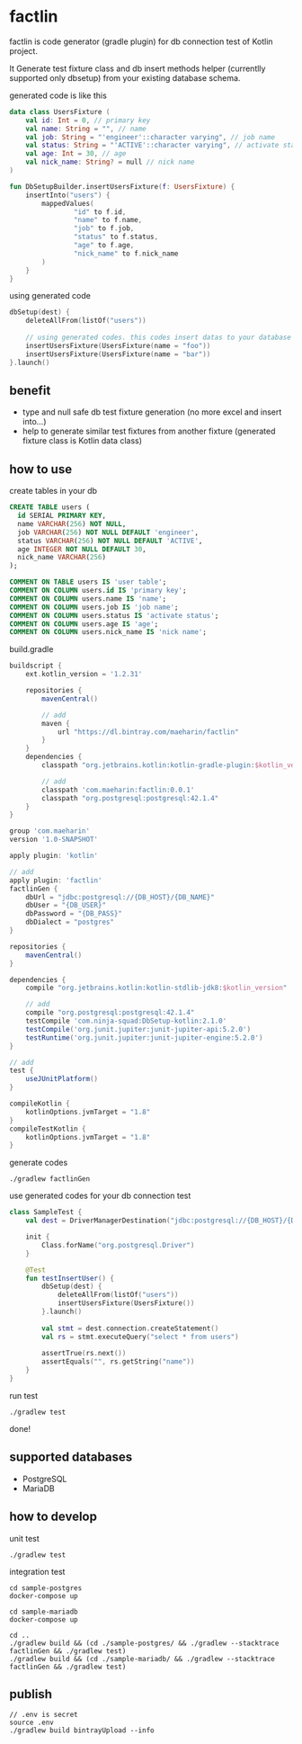 # factlin

factlin is code generator (gradle plugin) for db connection test of Kotlin project.

It Generate test fixture class and db insert methods helper (currentlly supported only dbsetup) from your existing database schema.

generated code is like this

```kotlin
data class UsersFixture (
    val id: Int = 0, // primary key
    val name: String = "", // name
    val job: String = "'engineer'::character varying", // job name
    val status: String = "'ACTIVE'::character varying", // activate status
    val age: Int = 30, // age
    val nick_name: String? = null // nick name
)

fun DbSetupBuilder.insertUsersFixture(f: UsersFixture) {
    insertInto("users") {
        mappedValues(
                "id" to f.id,
                "name" to f.name,
                "job" to f.job,
                "status" to f.status,
                "age" to f.age,
                "nick_name" to f.nick_name
        )
    }
}
```

using generated code

```kotlin
dbSetup(dest) {
    deleteAllFrom(listOf("users")) 
    
    // using generated codes. this codes insert datas to your database
    insertUsersFixture(UsersFixture(name = "foo"))
    insertUsersFixture(UsersFixture(name = "bar"))
}.launch()
```

## benefit

- type and null safe db test fixture generation (no more excel and insert into...)
- help to generate similar test fixtures from another fixture (generated fixture class is Kotlin data class)

## how to use

create tables in your db

```sql
CREATE TABLE users (
  id SERIAL PRIMARY KEY,
  name VARCHAR(256) NOT NULL,
  job VARCHAR(256) NOT NULL DEFAULT 'engineer',
  status VARCHAR(256) NOT NULL DEFAULT 'ACTIVE',
  age INTEGER NOT NULL DEFAULT 30,
  nick_name VARCHAR(256)
);

COMMENT ON TABLE users IS 'user table';
COMMENT ON COLUMN users.id IS 'primary key';
COMMENT ON COLUMN users.name IS 'name';
COMMENT ON COLUMN users.job IS 'job name';
COMMENT ON COLUMN users.status IS 'activate status';
COMMENT ON COLUMN users.age IS 'age';
COMMENT ON COLUMN users.nick_name IS 'nick name';
```

build.gradle

```gradle
buildscript {
    ext.kotlin_version = '1.2.31'

    repositories {
        mavenCentral()

        // add
        maven {
            url "https://dl.bintray.com/maeharin/factlin"
        }
    }
    dependencies {
        classpath "org.jetbrains.kotlin:kotlin-gradle-plugin:$kotlin_version"

        // add
        classpath 'com.maeharin:factlin:0.0.1'
        classpath "org.postgresql:postgresql:42.1.4"
    }
}

group 'com.maeharin'
version '1.0-SNAPSHOT'

apply plugin: 'kotlin'

// add
apply plugin: 'factlin'
factlinGen {
    dbUrl = "jdbc:postgresql://{DB_HOST}/{DB_NAME}"
    dbUser = "{DB_USER}"
    dbPassword = "{DB_PASS}"
    dbDialect = "postgres"
}

repositories {
    mavenCentral()
}

dependencies {
    compile "org.jetbrains.kotlin:kotlin-stdlib-jdk8:$kotlin_version"

    // add
    compile "org.postgresql:postgresql:42.1.4"
    testCompile 'com.ninja-squad:DbSetup-kotlin:2.1.0'
    testCompile('org.junit.jupiter:junit-jupiter-api:5.2.0')
    testRuntime('org.junit.jupiter:junit-jupiter-engine:5.2.0')
}

// add
test {
    useJUnitPlatform()
}

compileKotlin {
    kotlinOptions.jvmTarget = "1.8"
}
compileTestKotlin {
    kotlinOptions.jvmTarget = "1.8"
}
```

generate codes

```
./gradlew factlinGen
```

use generated codes for your db connection test

```kotlin
class SampleTest {
    val dest = DriverManagerDestination("jdbc:postgresql://{DB_HOST}/{DB_NAME}", "DB_USER", "DB_PASS")

    init {
        Class.forName("org.postgresql.Driver")
    }

    @Test
    fun testInsertUser() {
        dbSetup(dest) {
            deleteAllFrom(listOf("users"))
            insertUsersFixture(UsersFixture())
        }.launch()
        
        val stmt = dest.connection.createStatement()
        val rs = stmt.executeQuery("select * from users")
        
        assertTrue(rs.next())
        assertEquals("", rs.getString("name"))
    }
}
```

run test

```
./gradlew test
```

done!

## supported databases

- PostgreSQL
- MariaDB

## how to develop

unit test

```
./gradlew test
```

integration test

```
cd sample-postgres
docker-compose up

cd sample-mariadb
docker-compose up

cd ..
./gradlew build && (cd ./sample-postgres/ && ./gradlew --stacktrace factlinGen && ./gradlew test)
./gradlew build && (cd ./sample-mariadb/ && ./gradlew --stacktrace factlinGen && ./gradlew test)
```

## publish

```
// .env is secret
source .env
./gradlew build bintrayUpload --info
```
